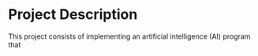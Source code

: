 # Project Description

This project consists of implementing an artificial intelligence (AI) program that 